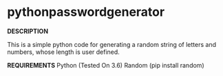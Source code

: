 # pythonpasswordgenerator
**DESCRIPTION**

This is a simple python code for generating a random string of letters and numbers, whose length is user defined.

**REQUIREMENTS**
Python (Tested On 3.6)
Random (pip install random)
